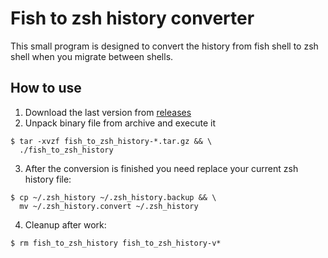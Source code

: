 # Fish to zsh history converter

This small program is designed to convert the history from fish shell to zsh shell when you migrate between shells.

## How to use

1. Download the last version from [releases](https://github.com/zet694/fish_to_zsh_history/releases)
2. Unpack binary file from archive and execute it
```
$ tar -xvzf fish_to_zsh_history-*.tar.gz && \
  ./fish_to_zsh_history
```
3. After the conversion is finished you need replace your current zsh history file:
```
$ cp ~/.zsh_history ~/.zsh_history.backup && \
  mv ~/.zsh_history.convert ~/.zsh_history
```
4. Cleanup after work:
```
$ rm fish_to_zsh_history fish_to_zsh_history-v*
```